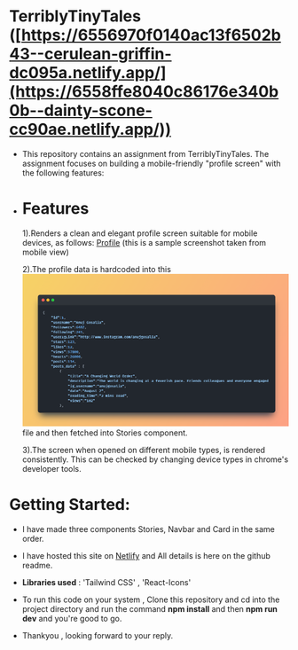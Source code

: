 # TerriblyTinyTales ([https://6556970f0140ac13f6502b43--cerulean-griffin-dc095a.netlify.app/](https://6558ffe8040c86176e340b0b--dainty-scone-cc90ae.netlify.app/))

- This repository contains an assignment from TerriblyTinyTales. The assignment focuses on building a mobile-friendly "profile screen" with the following features:
- # Features
  1).Renders a clean and elegant profile screen suitable for mobile devices, as follows: [Profile](https://www.terriblytinytales.com/profile.jpeg) (this is a sample screenshot taken from mobile view)

  2).The profile data is hardcoded into this ![data.json](./src/assets/image.png) file and then fetched into Stories component.

  3).The screen when opened on different mobile types, is rendered consistently. This can be checked by changing device types in chrome's developer tools.

# Getting Started:

- I have made three components Stories, Navbar and Card in the same order.  
-  I have hosted this site on [Netlify](https://6558ffe8040c86176e340b0b--dainty-scone-cc90ae.netlify.app/) and All details is here on the github readme.

- **Libraries used** : 'Tailwind CSS' , 'React-Icons'

- To run this code on your system , Clone this repository and cd into the project directory and run the command **npm install** and then **npm run dev** and you're good to go.

- Thankyou , looking forward to your reply.
  
